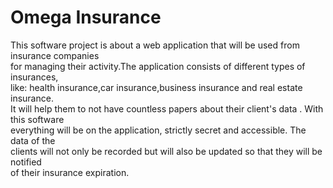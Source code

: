 # Omega Insurance

This software project is about a web application that will be used from insurance companies </br>
for managing their activity.The application consists of different types of insurances, </br>
like: health insurance,car insurance,business insurance  and real estate insurance.</br>
It will help them to not have countless papers about their client's data . With this software </br>
everything will be on the application, strictly secret and accessible. The data of the </br>
clients will not only be recorded but will also be updated so that they will be notified </br>
of their insurance expiration. 
                               

